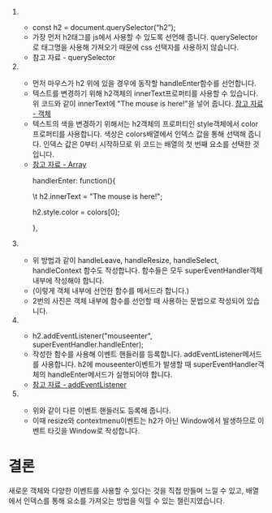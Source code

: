 <ol>
    <li></li>
    <ul>
        <li>const h2 = document.querySelector(“h2”);</li>
        <li>가장 먼저 h2태그를 js에서 사용할 수 있도록 선언해 줍니다. querySelector로 태그명을 사용해 가져오기 때문에 css 선택자를 사용하지 않습니다.</li>
        <li><a href="https://developer.mozilla.org/ko/docs/Web/API/Document/querySelector"></a>참고 자료 - querySelector</li>
    </ul>
    <li></li>
    <ul>
        <li>먼저 마우스가 h2 위에 있을 경우에 동작할 handleEnter함수를 선언합니다.</li>
        <li>텍스트를 변경하기 위해 h2객체의 innerText프로퍼티를 사용할 수 있습니다. 위 코드와 같이 innerText에 "The mouse is here!"을 넣어 줍니다. <a href="https://developer.mozilla.org/ko/docs/Learn/JavaScript/Objects/Basics">참고 자료 - 객체</a></li>
        <li>텍스트의 색을 변경하기 위해서는 h2객체의 프로퍼티인 style객체에서 color프로퍼티를 사용합니다. 색상은 colors배열에서 인덱스 값을 통해 선택해 줍니다. 인덱스 값은 0부터 시작하므로 위 코드는 배열의 첫 번째 요소를 선택한 것입니다.</li>
        <li><a href="https://developer.mozilla.org/ko/docs/Web/JavaScript/Reference/Global_Objects/Array">참고 자료 - Array</a></li>
        <p>handlerEnter: function(){</p>
        <p>\t h2.innerText = "The mouse is here!";</p>
        <p>h2.style.color = colors[0];</p>
        <p>},</p>
    </ul>
    <li></li>
    <ul>
        <li>위 방법과 같이 handleLeave, handleResize, handleSelect, handleContext 함수도 작성합니다. 함수들은 모두 superEventHandler객체 내부에 작성해야 합니다.</li>
        <li>(이렇게 객체 내부에 선언한 함수를 메서드라 합니다.)</li>
        <li>2번의 사진은 객체 내부에 함수를 선언할 때 사용하는 문법으로 작성되어 있습니다.</li>
    </ul>
    <li></li>
    <ul>
        <li>h2.addEventListener("mouseenter", superEventHandler.handleEnter);</li>
        <li>작성한 함수를 사용해 이벤트 핸들러를 등록합니다. addEventListener메서드를 사용합니다. h2에 mouseenter이벤트가 발생할 때 superEventHandler객체의 handleEnter메서드가 실행되어야 합니다.</li>
        <li><a href="https://developer.mozilla.org/ko/docs/Web/API/EventTarget/addEventListener">참고 자료 - addEventListener</a></li>
    </ul>
    <li></li>
    <ul>
        <li>위와 같이 다른 이벤트 핸들러도 등록해 줍니다.</li>
        <li>이때 resize와 contextmenu이벤트는 h2가 아닌 Window에서 발생하므로 이벤트 타깃을 Window로 작성합니다.</li>
    </ul>
</ol>

# 결론
새로운 객체와 다양한 이벤트를 사용할 수 있다는 것을 직접 만들며 느낄 수 있고, 배열에서 인덱스를 통해 요소를 가져오는 방법을 익힐 수 있는 챌린지였습니다.
